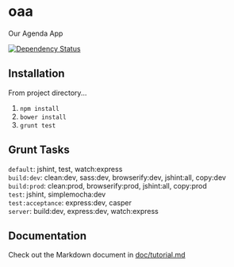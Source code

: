 oaa
===

Our Agenda App

[![Dependency Status](https://gemnasium.com/codefellows/oaa.png)](https://gemnasium.com/codefellows/oaa)

## Installation
From project directory...  
1. ```npm install```  
2. ```bower install```  
3. ```grunt test```  

## Grunt Tasks
```default```: jshint, test, watch:express  
```build:dev```: clean:dev, sass:dev, browserify:dev, jshint:all, copy:dev  
```build:prod```: clean:prod, browserify:prod, jshint:all, copy:prod  
```test```: jshint, simplemocha:dev  
```test:acceptance```: express:dev, casper  
```server```: build:dev, express:dev, watch:express  

## Documentation

Check out the Markdown document in
[doc/tutorial.md](https://github.com/codefellows/oaa/blob/master/doc/tutorial.md)
